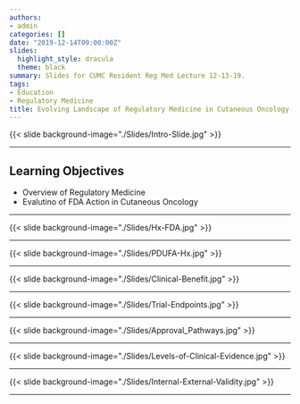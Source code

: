 ```yaml
---
authors: 
- admin
categories: []
date: "2019-12-14T09:00:00Z"
slides:
  highlight_style: dracula
  theme: black
summary: Slides for CUMC Resident Reg Med Lecture 12-13-19.
tags: 
- Education
- Regulatory Medicine
title: Evolving Landscape of Regulatory Medicine in Cutaneous Oncology
---
```


{{< slide background-image="./Slides/Intro-Slide.jpg" >}}


---

## Learning Objectives

- Overview of Regulatory Medicine
- Evalutino of FDA Action in Cutaneous Oncology

---

{{< slide background-image="./Slides/Hx-FDA.jpg" >}}  

---

{{< slide background-image="./Slides/PDUFA-Hx.jpg" >}}  

---

{{< slide background-image="./Slides/Clinical-Benefit.jpg" >}}  

---

{{< slide background-image="./Slides/Trial-Endpoints.jpg" >}}  

---

{{< slide background-image="./Slides/Approval_Pathways.jpg" >}}  

---

{{< slide background-image="./Slides/Levels-of-Clinical-Evidence.jpg" >}}  

---

{{< slide background-image="./Slides/Internal-External-Validity.jpg" >}}  

---